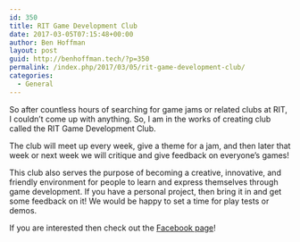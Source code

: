 ```yaml
---
id: 350
title: RIT Game Development Club
date: 2017-03-05T07:15:48+00:00
author: Ben Hoffman
layout: post
guid: http://benhoffman.tech/?p=350
permalink: /index.php/2017/03/05/rit-game-development-club/
categories:
  - General
---
```

So after countless hours of searching for game jams or related clubs at RIT, I couldn&#8217;t come up with anything. So, I am in the works of creating club called the RIT Game Development Club.

The club will meet up every week, give a theme for a jam, and then later that week or next week we will critique and give feedback on everyone&#8217;s games!

This club also serves the purpose of becoming a creative, innovative, and friendly environment for people to learn and express themselves through game development. If you have a personal project, then bring it in and get some feedback on it! We would be happy to set a time for play tests or demos.

If you are interested then check out the <a href="http://ritgamedev.club" target="_blank">Facebook page</a>!